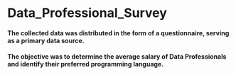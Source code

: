 # Data_Professional_Survey
#### The collected data was distributed in the form of a questionnaire, serving as a primary data source. 
#### The objective was to determine the average salary of Data Professionals and identify their preferred programming language.
